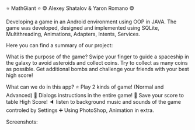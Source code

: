 ⭐  MathGiant  ⭐
©️ Alexey Shatalov & Yaron Romano ©️

Developing a game in an Android environment using OOP in JAVA.
The game was developed, designed and implemented using SQLite, Multithreading, Animations, Adapters, Intents, Services.

Here you can find a summary of our project:


What is the purpose of the game?
Swipe your finger to guide a spaceship in the galaxy to avoid asteroids and collect coins.
Try to collect as many coins as possible. Get additional bombs and challenge your friends with your best high score!

What can we do in this app?
⭐ Play 2 kinds of game! (Normal and Advanced)
📝 Dialogs instructions in the entire game!
💾 Save your score to table High Score!
🔈 listen to background music and sounds of the game controled by Settings
➕ Using PhotoShop, Animation in extra.

Screenshots:
